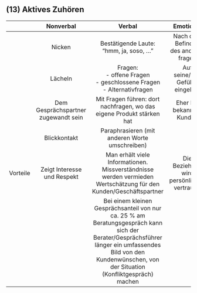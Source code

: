 <!--include-start-->
## (13) Aktives Zuhören
| | Nonverbal | Verbal | Emotional |
|:----------: | :---------: | :---------: | :---------: |  
| |Nicken | Bestätigende Laute: “hmm, ja, soso, …” | Nach dem Befinden des anderen fragen|
 | | Lächeln | Fragen:<br> - offene Fragen <br>- geschlossene Fragen<br>- Alternativfragen | Auf seine/ihre Gefühle eingehen |
| |Dem Gesprächspartner zugewandt sein | Mit Fragen führen: dort nachfragen, wo das eigene Produkt stärken hat | Eher bei bekannten Kunden  |
| | Blickkontakt | Paraphrasieren (mit anderen Worte umschreiben)  |  |      
| Vorteile | Zeigt Interesse und Respekt| Man erhält viele Informationen. <br>Missverständnisse werden vermieden<br>Wertschätzung für den Kunden/Geschäftspartner | Die Beziehung wird persönlicher, vertrauter | 
| | | Bei einem kleinen Gesprächsanteil von nur ca. 25 % am Beratungsgespräch kann sich der Berater/Gesprächsführer länger ein umfassendes Bild von den Kundenwünschen, von der Situation (Konfliktgespräch) machen| |



<!--include-end--> 
